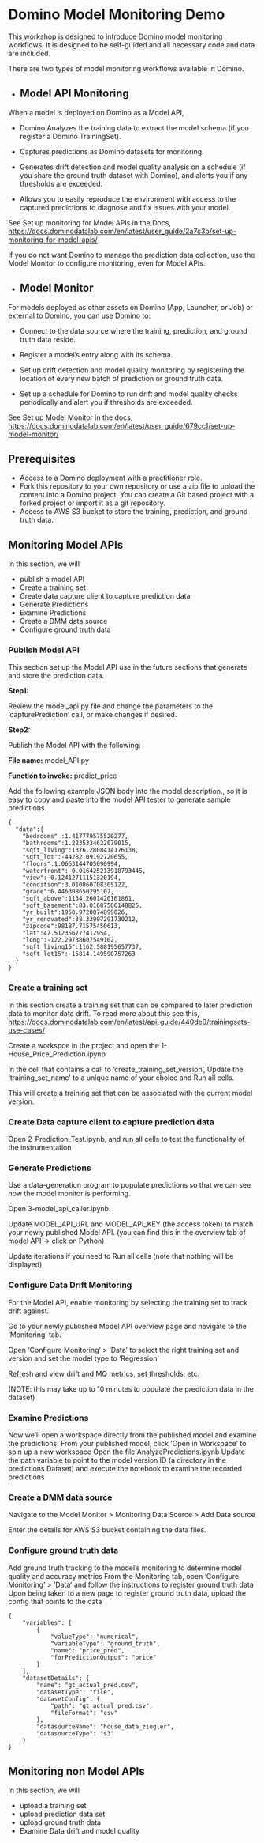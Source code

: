 # Domino Model Monitoring Demo
This workshop is designed to introduce Domino model monitoring workflows. It is designed to be self-guided and all necessary code and data are included. 

There are two types of model monitoring workflows available in Domino. 

- ## Model API Monitoring
When a model is deployed on Domino as a Model API, 

- Domino Analyzes the training data to extract the model schema (if you register a Domino TrainingSet).

- Captures predictions as Domino datasets for monitoring.

- Generates drift detection and model quality analysis on a schedule (if you share the ground truth dataset with Domino), and alerts you if any thresholds are exceeded.

- Allows you to easily reproduce the environment with access to the captured predictions to diagnose and fix issues with your model.

See Set up monitoring for Model APIs in the Docs, https://docs.dominodatalab.com/en/latest/user_guide/2a7c3b/set-up-monitoring-for-model-apis/


If you do not want Domino to manage the prediction data collection, use the Model Monitor to configure monitoring, even for Model APIs.



- ## Model Monitor
For models deployed as other assets on Domino (App, Launcher, or Job) or external to Domino, you can use Domino to:

- Connect to the data source where the training, prediction, and ground truth data reside.

- Register a model’s entry along with its schema.

- Set up drift detection and model quality monitoring by registering the location of every new batch of prediction or ground truth data.

- Set up a schedule for Domino to run drift and model quality checks periodically and alert you if thresholds are exceeded.

See Set up Model Monitor in the docs, https://docs.dominodatalab.com/en/latest/user_guide/679cc1/set-up-model-monitor/

## Prerequisites
- Access to a Domino deployment with a practitioner role.
- Fork this repository to your own repository or use a zip file to upload the content into a Domino project. You can create a Git based project with a forked project or import it as a git repository.
- Access to AWS S3 bucket to store the training, prediction, and ground truth data.

## Monitoring Model APIs
In this section, we will 
- publish a model API
- Create a training set
- Create data capture client to capture prediction data
- Generate Predictions
- Examine Predictions
- Create a DMM data source
- Configure ground truth data

### Publish Model API
This section set up the Model API use in the future sections that generate and store the prediction data.

**Step1:**

Review the model_api.py file and change the parameters to the ‘capturePrediction’ call, or make changes if desired.

**Step2:**

Publish the Model API with the following:

**File name:** model_API.py 

**Function to invoke:** 
predict_price

Add the following example JSON body into the model description., so it is easy to copy and paste into the model API tester to generate sample predictions.

```
{
  "data":{
    "bedrooms" :1.417779575520277,
    "bathrooms":1.2235334622079015,
    "sqft_living":1376.2808414176138,
    "sqft_lot":-44282.09192720655,
    "floors":1.0663144705090994,
    "waterfront":-0.016425213918793445,
    "view":-0.12412711151320194,
    "condition":3.010860708305122,
    "grade":6.446308650295107,
    "sqft_above":1134.2601420161861,
    "sqft_basement":83.01687506148825,
    "yr_built":1950.9720074899026,
    "yr_renovated":38.33997291730212,
    "zipcode":98187.71575450613,
    "lat":47.512356777412954,
    "long":-122.29738607549102,
    "sqft_living15":1162.588195657737,
    "sqft_lot15":-15814.149590757263
  }
}
```

### Create a training set
In this section create a training set that can be compared to later prediction data to monitor data drift. To read more about this see this, 
https://docs.dominodatalab.com/en/latest/api_guide/440de9/trainingsets-use-cases/

Create a workspce in the project and open the 1-House_Price_Prediction.ipynb

In the cell that contains a call to ‘create_training_set_version’,
Update the ‘training_set_name’ to a unique name of your choice and Run all cells.

This will create a training set that can be associated with the current model version.

### Create Data capture client to capture prediction data
Open 2-Prediction_Test.ipynb, and run all cells to test the functionality of the instrumentation

### Generate Predictions
Use a data-generation program to populate predictions so that we can see how the model monitor is performing.

Open 3-model_api_caller.ipynb. 

Update MODEL_API_URL and MODEL_API_KEY (the access token) to match your newly published Model API. (you can find this in the overview tab of model API -> click on Python)

Update iterations if you need to Run all cells (note that nothing will be displayed)

### Configure Data Drift Monitoring
For the Model API, enable monitoring by selecting the training set to track drift against.

Go to your newly published Model API overview page and navigate to the ‘Monitoring’ tab.

Open ‘Configure Monitoring’ > ‘Data’ to select the right training set and version and set the model type to ‘Regression’

Refresh and view drift and MQ metrics, set thresholds, etc.

(NOTE: this may take up to 10 minutes to populate the prediction data in the dataset)

### Examine Predictions
Now we’ll open a workspace directly from the published model and examine the predictions.
From your published model, click ‘Open in Workspace’ to spin up a new workspace
Open the file AnalyzePredictions.ipynb
Update the path variable to point to the model version ID (a directory in the predictions Dataset) and execute the notebook to examine the recorded predictions


### Create a DMM data source
Navigate to the Model Monitor > Monitoring Data Source > Add Data source

Enter the details for AWS S3 bucket containing the data files.

### Configure ground truth data
Add ground truth tracking to the model’s monitoring to determine model quality and accuracy metrics
From the Monitoring tab, open ‘Configure Monitoring’ > ‘Data’ and follow the instructions to register ground truth data
Upon being taken to a new page to register ground truth data, upload the config that points to the data
```
{
    "variables": [
        {
            "valueType": "numerical",
            "variableType": "ground_truth",
            "name": "price_pred",
            "forPredictionOutput": "price"
        }
    ],
    "datasetDetails": {
        "name": "gt_actual_pred.csv",
        "datasetType": "file",
        "datasetConfig": {
            "path": "gt_actual_pred.csv",
            "fileFormat": "csv"
        },
        "datasourceName": "house_data_ziegler",
        "datasourceType": "s3"
    }
}
```



## Monitoring non Model APIs
In this section, we will 
- upload a training set
- upload prediction data set
- upload ground truth data
- Examine Data drift and model quality
